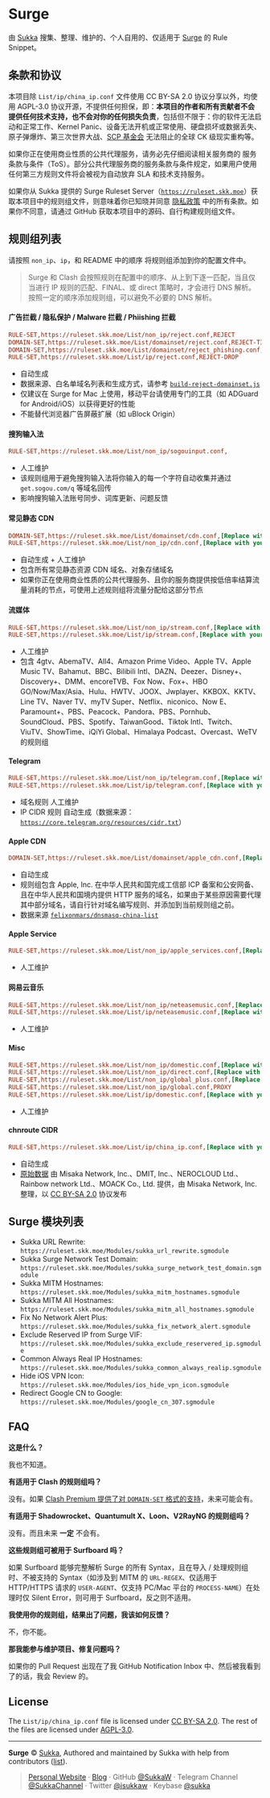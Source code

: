# Surge

由 [Sukka](https://skk.moe) 搜集、整理、维护的、个人自用的、仅适用于 [Surge](https://nssurge.com/) 的 Rule Snippet。

## 条款和协议

本项目除 `List/ip/china_ip.conf` 文件使用 CC BY-SA 2.0 协议分享以外，均使用 AGPL-3.0 协议开源，不提供任何担保，即：**本项目的作者和所有贡献者不会提供任何技术支持，也不会对你的任何损失负责**，包括但不限于：你的软件无法启动和正常工作、Kernel Panic、设备无法开机或正常使用、硬盘损坏或数据丢失、原子弹爆炸、第三次世界大战、[SCP 基金会](https://scp-wiki-cn.wikidot.com/) 无法阻止的全球 CK 级现实重构等。

如果你正在使用商业性质的公共代理服务，请务必先仔细阅读相关服务商的 服务条款与条件（ToS）。部分公共代理服务商的服务条款与条件规定，如果用户使用任何第三方规则文件将会被视为自动放弃 SLA 和技术支持服务。

如果你从 Sukka 提供的 Surge Ruleset Server（[`https://ruleset.skk.moe`](https://ruleset.skk.moe)）获取本项目中的规则组文件，则意味着你已知晓并同意 [隐私政策](https://skk.moe/privacy-policy/) 中的所有条款。如果你不同意，请通过 GitHub 获取本项目中的源码、自行构建规则组文件。

## 规则组列表

请按照 `non_ip`、`ip`，和 README 中的顺序 将规则组添加到你的配置文件中。

> Surge 和 Clash 会按照规则在配置中的顺序、从上到下逐一匹配，当且仅当进行 IP 规则的匹配、FINAL、或 direct 策略时，才会进行 DNS 解析。按照一定的顺序添加规则组，可以避免不必要的 DNS 解析。

#### 广告拦截 / 隐私保护 / Malware 拦截 / Phiishing 拦截

```ini
RULE-SET,https://ruleset.skk.moe/List/non_ip/reject.conf,REJECT
DOMAIN-SET,https://ruleset.skk.moe/List/domainset/reject.conf,REJECT-TINYGIF
DOMAIN-SET,https://ruleset.skk.moe/List/domainset/reject_phishing.conf,REJECT
RULE-SET,https://ruleset.skk.moe/List/ip/reject.conf,REJECT-DROP
```

- 自动生成
- 数据来源、白名单域名列表和生成方式，请参考 [`build-reject-domainset.js`](Build/build-reject-domainset.js)
- 仅建议在 Surge for Mac 上使用，移动平台请使用专门的工具（如 ADGuard for Android/iOS）以获得更好的性能
- 不能替代浏览器广告屏蔽扩展（如 uBlock Origin）

#### 搜狗输入法

```ini
RULE-SET,https://ruleset.skk.moe/List/non_ip/sogouinput.conf,
```

- 人工维护
- 该规则组用于避免搜狗输入法将你输入的每一个字符自动收集并通过 `get.sogou.com/q` 等域名回传
- 影响搜狗输入法账号同步、词库更新、问题反馈

#### 常见静态 CDN

```ini
DOMAIN-SET,https://ruleset.skk.moe/List/domainset/cdn.conf,[Replace with your policy]
RULE-SET,https://ruleset.skk.moe/List/non_ip/cdn.conf,[Replace with your policy]
```

- 自动生成 + 人工维护
- 包含所有常见静态资源 CDN 域名、对象存储域名
- 如果你正在使用商业性质的公共代理服务、且你的服务商提供按低倍率结算流量消耗的节点，可使用上述规则组将流量分配给这部分节点

#### 流媒体

```ini
RULE-SET,https://ruleset.skk.moe/List/non_ip/stream.conf,[Replace with your policy]
RULE-SET,https://ruleset.skk.moe/List/ip/stream.conf,[Replace with your policy]
```

- 人工维护
- 包含 4gtv、AbemaTV、All4、Amazon Prime Video、Apple TV、Apple Music TV、Bahamut、BBC、Bilibili Intl、DAZN、Deezer、Disney+、Discovery+、DMM、encoreTVB、Fox Now、Fox+、HBO GO/Now/Max/Asia、Hulu、HWTV、JOOX、Jwplayer、KKBOX、KKTV、Line TV、Naver TV、myTV Super、Netflix、niconico、Now E、Paramount+、PBS、Peacock、Pandora、PBS、Pornhub、SoundCloud、PBS、Spotify、TaiwanGood、Tiktok Intl、Twitch、ViuTV、ShowTime、iQiYi Global、Himalaya Podcast、Overcast、WeTV 的规则组

#### Telegram

```ini
RULE-SET,https://ruleset.skk.moe/List/non_ip/telegram.conf,[Replace with your policy]
RULE-SET,https://ruleset.skk.moe/List/ip/telegram.conf,[Replace with your policy]
```

- 域名规则 人工维护
- IP CIDR 规则 自动生成（数据来源：[`https://core.telegram.org/resources/cidr.txt`](https://core.telegram.org/resources/cidr.txt)）

#### Apple CDN

```ini
DOMAIN-SET,https://ruleset.skk.moe/List/domainset/apple_cdn.conf,[Replace with your policy]
```

- 自动生成
- 规则组包含 Apple, Inc. 在中华人民共和国完成工信部 ICP 备案和公安网备、且在中华人民共和国境内提供 HTTP 服务的域名，如果由于某些原因需要代理其中部分域名，请自行针对域名编写规则、并添加到当前规则组之前。
- 数据来源 [`felixonmars/dnsmasq-china-list`](https://github.com/felixonmars/dnsmasq-china-list/blob/master/apple.china.conf)

#### Apple Service

```ini
RULE-SET,https://ruleset.skk.moe/List/non_ip/apple_services.conf,[Replace with your policy]
```

- 人工维护

#### 网易云音乐

```ini
RULE-SET,https://ruleset.skk.moe/List/non_ip/neteasemusic.conf,[Replace with your policy]
RULE-SET,https://ruleset.skk.moe/List/ip/neteasemusic.conf,[Replace with your policy]
```

- 人工维护

#### Misc

```ini
RULE-SET,https://ruleset.skk.moe/List/non_ip/domestic.conf,[Replace with your policy]
RULE-SET,https://ruleset.skk.moe/List/non_ip/direct.conf,[Replace with your policy]
RULE-SET,https://ruleset.skk.moe/List/non_ip/global_plus.conf,[Replace with your policy]
RULE-SET,https://ruleset.skk.moe/List/non_ip/global.conf,PROXY
RULE-SET,https://ruleset.skk.moe/List/ip/domestic.conf,[Replace with your policy]
```

- 人工维护

#### chnroute CIDR

```ini
RULE-SET,https://ruleset.skk.moe/List/ip/china_ip.conf,[Replace with your policy]
```

- 自动生成
- [原始数据](https://github.com/misakaio/chnroutes2) 由 Misaka Network, Inc.、DMIT, Inc.、NEROCLOUD Ltd.、Rainbow network Ltd.、MOACK Co., Ltd. 提供，由 Misaka Network, Inc. 整理，以 [CC BY-SA 2.0](https://creativecommons.org/licenses/by-sa/2.0/) 协议发布

## Surge 模块列表

- Sukka URL Rewrite: `https://ruleset.skk.moe/Modules/sukka_url_rewrite.sgmodule`
- Sukka Surge Network Test Domain: `https://ruleset.skk.moe/Modules/sukka_surge_network_test_domain.sgmodule`
- Sukka MITM Hostnames: `https://ruleset.skk.moe/Modules/sukka_mitm_hostnames.sgmodule`
- Sukka MITM All Hostnames: `https://ruleset.skk.moe/Modules/sukka_mitm_all_hostnames.sgmodule`
- Fix No Network Alert Plus: `https://ruleset.skk.moe/Modules/sukka_fix_network_alert.sgmodule`
- Exclude Reserved IP from Surge VIF: `https://ruleset.skk.moe/Modules/sukka_exclude_reservered_ip.sgmodule`
- Common Always Real IP Hostnames: `https://ruleset.skk.moe/Modules/sukka_common_always_realip.sgmodule`
- Hide iOS VPN Icon: `https://ruleset.skk.moe/Modules/ios_hide_vpn_icon.sgmodule`
- Redirect Google CN to Google: `https://ruleset.skk.moe/Modules/google_cn_307.sgmodule`

## FAQ

**这是什么？**

我也不知道。

**有适用于 Clash 的规则组吗？**

没有。如果 [Clash Premium 提供了对 `DOMAIN-SET` 格式的支持](https://github.com/Dreamacro/clash/issues/1838)，未来可能会有。

**有适用于 Shadowrocket、Quantumult X、Loon、V2RayNG 的规则组吗？**

没有。而且未来 **一定** 不会有。

**这些规则组可被用于 Surfboard 吗？**

如果 Surfboard 能够完整解析 Surge 的所有 Syntax，且在导入 / 处理规则组时、不被支持的 Syntax（如涉及到 MITM 的 `URL-REGEX`、仅适用于 HTTP/HTTPS 请求的 `USER-AGENT`、仅支持 PC/Mac 平台的 `PROCESS-NAME`）在处理时仅 Silent Error，则可用于 Surfboard，反之则不适用。

**我使用你的规则组，结果出了问题，我该如何反馈？**

不，你不能。

**那我能参与维护项目、修复问题吗？**

如果你的 Pull Request 出现在了我 GitHub Notification Inbox 中、然后被我看到了的话，我会 Review 的。

## License

The `List/ip/china_ip.conf` file is licensed under [CC BY-SA 2.0](https://creativecommons.org/licenses/by-sa/2.0/). The rest of the files are licensed under [AGPL-3.0](./LICENSE).

----

**Surge** © [Sukka](https://github.com/SukkaW), Authored and maintained by Sukka with help from contributors ([list](https://github.com/SukkaW/Surge/graphs/contributors)).

> [Personal Website](https://skk.moe) · [Blog](https://blog.skk.moe) · GitHub [@SukkaW](https://github.com/SukkaW) · Telegram Channel [@SukkaChannel](https://t.me/SukkaChannel) · Twitter [@isukkaw](https://twitter.com/isukkaw) · Keybase [@sukka](https://keybase.io/sukka)

